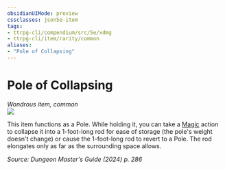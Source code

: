 ```yaml
---
obsidianUIMode: preview
cssclasses: json5e-item
tags:
- ttrpg-cli/compendium/src/5e/xdmg
- ttrpg-cli/item/rarity/common
aliases: 
- "Pole of Collapsing"
---
```

# Pole of Collapsing
*Wondrous item, common*  
![](2-Mechanics/CLI/items/img/pole-of-collapsing.webp#right)


This item functions as a Pole. While holding it, you can take a [Magic](2-Mechanics/CLI/rules/actions.md#Magic) action to collapse it into a 1-foot-long rod for ease of storage (the pole's weight doesn't change) or cause the 1-foot-long rod to revert to a Pole. The rod elongates only as far as the surrounding space allows.

*Source: Dungeon Master's Guide (2024) p. 286*